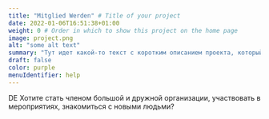 ```yaml
---
title: "Mitglied Werden" # Title of your project
date: 2022-01-06T16:51:38+01:00
weight: 0 # Order in which to show this project on the home page
image: project.png
alt: "some alt text"
summary: "Тут идет какой-то текст с коротким описанием проекта, который может быть и длинным, и которотким."
draft: false
color: purple
menuIdentifier: help
---
```


DE Хотите стать членом большой и дружной организации, участвовать в мероприятиях, знакомиться с новыми людьми?
